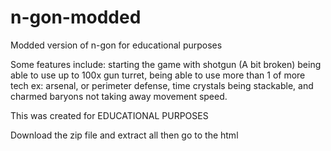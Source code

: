 # n-gon-modded
Modded version of n-gon for educational purposes

Some features include: starting the game with shotgun (A bit broken)
being able to use up to 100x gun turret, being able to use more than 1 of more tech ex: arsenal, or perimeter defense, time crystals being stackable, and charmed baryons not taking away movement speed.

This was created for EDUCATIONAL PURPOSES

Download the zip file and extract all then go to the html
